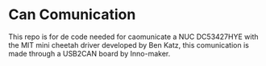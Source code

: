 # Can Comunication
This repo is for de code needed for caomunicate a NUC DC53427HYE with the MIT mini cheetah driver developed by Ben Katz, this comunication is made through a USB2CAN board by Inno-maker.
